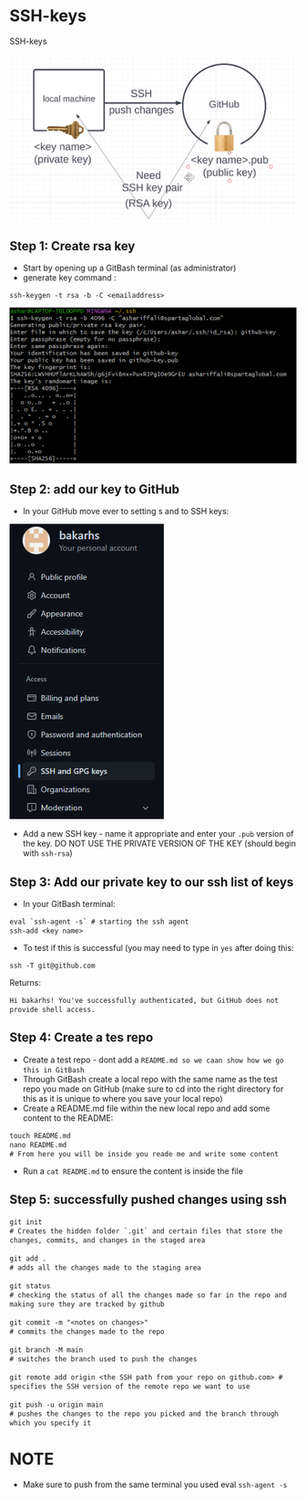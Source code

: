 # SSH-keys
SSH-keys

![img.png](img.png)

## Step 1: Create rsa key 

- Start by opening up a GitBash terminal (as administrator)
- generate key command : 
```
ssh-keygen -t rsa -b -C <emailaddress>
```

![img_1.png](img_1.png)

## Step 2: add our key to GitHub

- In your GitHub move ever to setting s and to SSH keys:

![img_2.png](img_2.png)

- Add a new SSH key - name it appropriate and enter your `.pub` version of the key. DO NOT USE THE PRIVATE VERSION OF THE KEY (should begin with `ssh-rsa`)

## Step 3: Add our private key to our ssh list of keys
- In your GitBash terminal:
```
eval `ssh-agent -s` # starting the ssh agent
ssh-add <key name> 
```
- To test if this is successful (you may need to type in `yes` after doing this: 
```
ssh -T git@github.com
```

Returns:
```
Hi bakarhs! You've successfully authenticated, but GitHub does not provide shell access.
```

## Step 4: Create a tes repo
- Create a test repo - dont add a `README.md so we caan show how we go this in GitBash`
- Through GitBash create a local repo with the same name as the test repo you made on GitHub (make sure to cd into the right directory for this as it is unique to where you save your local repo)
- Create a README.md file within the new local repo and add some content to the README:
```
touch README.md
nano README.md
# From here you will be inside you reade me and write some content
```
- Run a `cat README.md` to ensure the content is inside the file
## Step 5: successfully pushed changes using ssh
```
git init
# Creates the hidden folder `.git` and certain files that store the changes, commits, and changes in the staged area

git add .
# adds all the changes made to the staging area

git status
# checking the status of all the changes made so far in the repo and making sure they are tracked by github

git commit -m "<notes on changes>"
# commits the changes made to the repo

git branch -M main
# switches the branch used to push the changes

git remote add origin <the SSH path from your repo on github.com> # specifies the SSH version of the remote repo we want to use

git push -u origin main
# pushes the changes to the repo you picked and the branch through which you specify it
```


# NOTE

- Make sure to push from the same terminal you used eval `ssh-agent -s`






